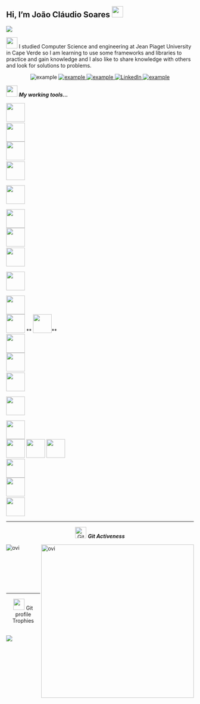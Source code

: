 ## Hi, I’m João Cláudio Soares <img src = "https://raw.githubusercontent.com/MartinHeinz/MartinHeinz/master/wave.gif" width = 30px> 
<p>
  <a href="https://github.com/DenverCoder1/readme-typing-svg"><img src="https://readme-typing-svg.herokuapp.com?&font=IBM+Plex+Sans&color=abcdef&size=20&lines=Welcome+to+my+GitHub+Profile!;I'm+a+Web+Developer;I'm+also+programmer+Computer+Engineering" /></a>
</p>

<p>
<img src="https://github.com/TheDudeThatCode/TheDudeThatCode/blob/master/Assets/Developer.gif" width="30px"> I studied Computer Science and engineering at Jean Piaget University in Cape Verde so I am learning to use some frameworks and libraries to practice and gain knowledge and I also like to share knowledge with others and look for solutions to problems.

</p>

<p align ="center">
<!--   <a  href="https://www.nhaportfolio.herokuapp.com" target="_blank"> -->
    <img src="https://img.shields.io/badge/My_Website-000000?style=for-the-badge&logo=Microsoft-edge&logoColor=white" alt="example"/>
  </a>
  <a href="https://www.facebook.com/joaoclaudio.soares.1/" target="_blank">
      <img src="https://img.shields.io/badge/facebook-1877F2?style=for-the-badge&logo=facebook&logoColor=white" alt="example"/>
  </a>	
  <a href="mailto:jcvsoares1@gmail.com?subject=Feedback%20From%20Github&body=Hello," target="_blank">
    <img src="https://img.shields.io/badge/Gmail-D14836?style=for-the-badge&logo=gmail&logoColor=white" alt="example"/>
  </a>
   <a href="https://www.linkedin.com/in/jo%C3%A3o-cl%C3%A1udio-soares1/" target="_blank">
    <img alt="LinkedIn" src="https://img.shields.io/badge/LinkedIn-0077B5?style=for-the-badge&logo=linkedin&logoColor=white">
  </a>   
 
  </a>  
  <a href="https://twitter.com/kulido1" target="_blank">
      <img src="https://img.shields.io/badge/Twitter-1DA1F2.svg?style=for-the-badge&logo=twitter&logoColor=white" alt="example"/>
    </a>
  </p>


<img src="https://media.giphy.com/media/iY8CRBdQXODJSCERIr/giphy.gif" width="30px">&nbsp;***My working tools...***
<p align="left">
  
  
   <code><img height="50" src="https://www.vectorlogo.zone/logos/php/php-icon.svg"></code>
  <code> <img height="50" src="https://www.vectorlogo.zone/logos/javascript/javascript-ar21.svg"> </code>
 <code><img height="50" src="https://www.vectorlogo.zone/logos/android/android-official.svg"></code>
   <code> <img height="50" src="https://www.vectorlogo.zone/logos/laravel/laravel-ar21.svg"> </code>
    <code> <img height="50" src="https://www.vectorlogo.zone/logos/heroku/heroku-ar21.svg"> </code>
  <code> <img height="50" src="https://www.vectorlogo.zone/logos/linux/linux-ar21.svg"> </code>
  <code><img height="50" src="https://www.vectorlogo.zone/logos/nodejs/nodejs-ar21.svg"></code>
  <code> <img height="50" src="https://www.vectorlogo.zone/logos/reactjs/reactjs-ar21.svg"> </code>
  <code> <img height="50" src="https://www.vectorlogo.zone/logos/mysql/mysql-ar21.svg"> </code>
    <code> <img height="50" src="https://www.vectorlogo.zone/logos/json/json-ar21.svg"> </code>
    <code><img height="50" src="https://www.vectorlogo.zone/logos/postgresql/postgresql-horizontal.svg"></code>
  **  <code><img height="50" src="https://www.vectorlogo.zone/logos/python/python-ar21.svg"></code>**
  <code> <img height="50" src="https://www.vectorlogo.zone/logos/java/java-ar21.svg"> </code>
    <code><img height="50" src="https://www.vectorlogo.zone/logos/jquery/jquery-official.svg"></code>
  <code> <img height="50" src="https://www.vectorlogo.zone/logos/dotnet/dotnet-ar21.svg"> </code>
  <code> <img height="50" src="https://www.vectorlogo.zone/logos/w3_html5/w3_html5-ar21.svg"> </code>
  <code> <img height="50" src="https://www.vectorlogo.zone/logos/sqlite/sqlite-ar21.svg"> </code>
    <code><img height="50" src="https://www.vectorlogo.zone/logos/git-scm/git-scm-ar21.svg"></code>
  <code><img height="50" src="https://www.vectorlogo.zone/logos/ionicframework/ionicframework-ar21.svg"></code>
   <code><img height="50" src="https://www.vectorlogo.zone/logos/phpmyadmin/phpmyadmin-ar21.svg"></code>
  <code> <img height="50" src="https://www.vectorlogo.zone/logos/netlifyapp_watercss/netlifyapp_watercss-ar21.svg"> </code>
  <code><img height="50" src="https://www.vectorlogo.zone/logos/firebase/firebase-ar21.svg"></code>
  <code> <img height="50" src="https://www.vectorlogo.zone/logos/github/github-ar21.svg"> </code>
  <hr>
  <p align="center">
 <img src="https://media.giphy.com/media/W5eoZHPpUx9sapR0eu/giphy.gif" width="30px" alt="Git"/>&nbsp;<i><b>Git Activeness</b></i></p>
 
<p><img align="left" src="https://github-readme-stats.vercel.app/api/top-langs?username=joao-claudio1&show_icons=true&locale=en&layout=compact&theme=chartreuse-dark" alt="ovi" /></p>
<p>&nbsp;<img align="right" src="https://github-readme-stats.vercel.app/api?username=joao-claudio1&show_icons=true&locale=en&theme=chartreuse-dark" alt="ovi" width="410" /></p>
<br><br><br><br><br>

<hr>


<p align="center"><img src="https://media.giphy.com/media/QaMcXSekUWx7aogAUr/giphy.gif" width="30" />&nbsp;Git profile Trophies</p><br>
<img src="https://github-profile-trophy.vercel.app/?username=joao-claudio1&theme=juicyfresh&no-bg=true" />
